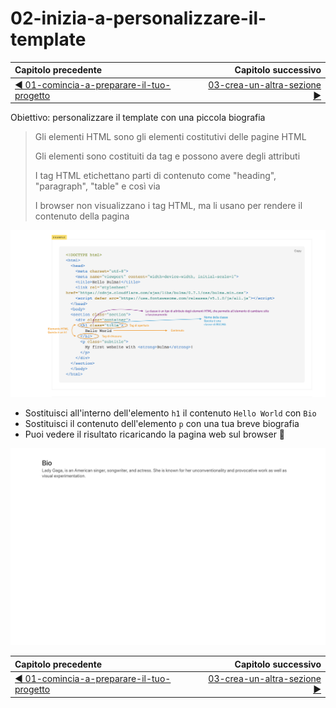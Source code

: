 # 02-inizia-a-personalizzare-il-template

| Capitolo precedente                                                                                                                                          | Capitolo successivo                                                                           |
| :--------------------------------------------------------------------------------------------------------------------------------------------------------------- | ---------------------------------------------------------------------------------------------------: |
| [◀︎ 01-comincia-a-preparare-il-tuo-progetto](../01-comincia-a-preparare-il-tuo-progetto)  | [03-crea-un-altra-sezione ▶︎](../03-crea-un-altra-sezione) |

Obiettivo: personalizzare il template con una piccola biografia

> Gli elementi HTML sono gli elementi costitutivi delle pagine HTML
> 
> Gli elementi sono costituiti da tag e possono avere degli attributi
> 
> I tag HTML etichettano parti di contenuto come "heading", "paragraph", "table" e così via
>
> I browser non visualizzano i tag HTML, ma li usano per rendere il contenuto della pagina


<kbd>![02-elementi-tag](../assets/Lessons/02-elementi-tag.png)</kbd>


* Sostituisci all'interno dell'elemento `h1` il contenuto `Hello World` con `Bio`
* Sostituisci il contenuto dell'elemento `p` con una tua breve biografia
* Puoi vedere il risultato ricaricando la pagina web sul browser 🎉


<kbd>![02-image](../assets/Lessons/02-image.png)</kbd>


| Capitolo precedente  | Capitolo successivo     |
| :--------------- | ---------------: |
| [◀︎ 01-comincia-a-preparare-il-tuo-progetto](../01-comincia-a-preparare-il-tuo-progetto)| [03-crea-un-altra-sezione ▶︎](../03-crea-un-altra-sezione) |